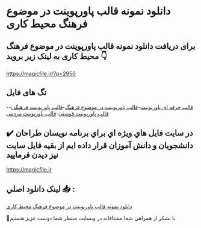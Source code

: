 # دانلود نمونه قالب پاورپوینت در موضوع فرهنگ محیط کاری

## برای دریافت دانلود نمونه قالب پاورپوینت در موضوع فرهنگ محیط کاری به لینک زیر بروید 👇

https://magicfile.ir/?p=2950

## تگ های فایل

-[قالب حرفه ای پاورپوینت](https://magicfile.ir/product/%d9%86%d9%85%d9%88%d9%86%d9%87-%d9%82%d8%a7%d9%84%d8%a8-%d9%be%d8%a7%d9%88%d8%b1%d9%be%d9%88%db%8c%d9%86%d8%aa-%d8%af%d8%b1-%d9%85%d9%88%d8%b6%d9%88%d8%b9-%d9%81%d8%b1%d9%87%d9%86%da%af-%d9%85%d8%ad%db%8c%d8%b7-%da%a9%d8%a7%d8%b1%db%8c/)-[قالب پاورپوینت در موضوع فرهنگ](https://magicfile.ir/product/%d9%86%d9%85%d9%88%d9%86%d9%87-%d9%82%d8%a7%d9%84%d8%a8-%d9%be%d8%a7%d9%88%d8%b1%d9%be%d9%88%db%8c%d9%86%d8%aa-%d8%af%d8%b1-%d9%85%d9%88%d8%b6%d9%88%d8%b9-%d9%81%d8%b1%d9%87%d9%86%da%af-%d9%85%d8%ad%db%8c%d8%b7-%da%a9%d8%a7%d8%b1%db%8c/)-[قالب پاورپوینت فرهنگی](https://magicfile.ir/product/%d9%86%d9%85%d9%88%d9%86%d9%87-%d9%82%d8%a7%d9%84%d8%a8-%d9%be%d8%a7%d9%88%d8%b1%d9%be%d9%88%db%8c%d9%86%d8%aa-%d8%af%d8%b1-%d9%85%d9%88%d8%b6%d9%88%d8%b9-%d9%81%d8%b1%d9%87%d9%86%da%af-%d9%85%d8%ad%db%8c%d8%b7-%da%a9%d8%a7%d8%b1%db%8c/)-[قالب پاورپوینت قومیتی](https://magicfile.ir/product/%d9%86%d9%85%d9%88%d9%86%d9%87-%d9%82%d8%a7%d9%84%d8%a8-%d9%be%d8%a7%d9%88%d8%b1%d9%be%d9%88%db%8c%d9%86%d8%aa-%d8%af%d8%b1-%d9%85%d9%88%d8%b6%d9%88%d8%b9-%d9%81%d8%b1%d9%87%d9%86%da%af-%d9%85%d8%ad%db%8c%d8%b7-%da%a9%d8%a7%d8%b1%db%8c/)-[قالب پاورپوینت مردمی](https://magicfile.ir/product/%d9%86%d9%85%d9%88%d9%86%d9%87-%d9%82%d8%a7%d9%84%d8%a8-%d9%be%d8%a7%d9%88%d8%b1%d9%be%d9%88%db%8c%d9%86%d8%aa-%d8%af%d8%b1-%d9%85%d9%88%d8%b6%d9%88%d8%b9-%d9%81%d8%b1%d9%87%d9%86%da%af-%d9%85%d8%ad%db%8c%d8%b7-%da%a9%d8%a7%d8%b1%db%8c/)

## ✔️ در سايت فايل هاي ويژه اي براي برنامه نويسان طراحان دانشجويان و دانش آموزان قرار داده ايم از بقيه فايل سايت نيز ديدن فرماييد

https://magicfile.ir


## لينک دانلود اصلي 📥 :

[دانلود نمونه قالب پاورپوینت در موضوع فرهنگ محیط کاری](https://magicfile.ir/product/%d9%86%d9%85%d9%88%d9%86%d9%87-%d9%82%d8%a7%d9%84%d8%a8-%d9%be%d8%a7%d9%88%d8%b1%d9%be%d9%88%db%8c%d9%86%d8%aa-%d8%af%d8%b1-%d9%85%d9%88%d8%b6%d9%88%d8%b9-%d9%81%d8%b1%d9%87%d9%86%da%af-%d9%85%d8%ad%db%8c%d8%b7-%da%a9%d8%a7%d8%b1%db%8c/) 


🙏با تشکر از همراهي شما مشتاقانه در وبسایت منتظر شما دوست عزیز هستیم

